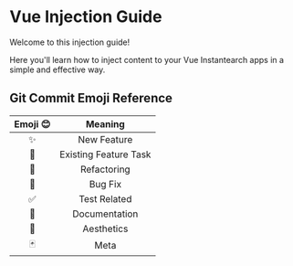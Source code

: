 # Vue Injection Guide

Welcome to this injection guide!

Here you'll learn how to inject content to your Vue Instantearch apps in a simple and effective way.

## Git Commit Emoji Reference

| Emoji 😊 |        Meaning        |
| :------: | :-------------------: |
|    ✨    |      New Feature      |
|    🔨    | Existing Feature Task |
|    🧹    |      Refactoring      |
|    🐛    |        Bug Fix        |
|    ✅    |     Test Related      |
|    📃    |     Documentation     |
|    🎨    |      Aesthetics       |
|    🃏    |         Meta          |